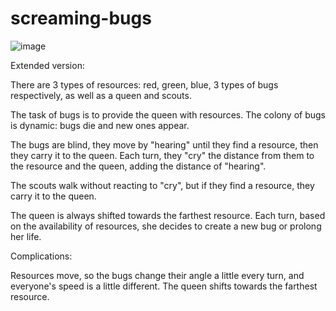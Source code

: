 # screaming-bugs

![image](https://user-images.githubusercontent.com/88203669/214677852-89e85992-ceb0-448e-8a3e-9cfe0e9bdefb.png)

Extended version:

There are 3 types of resources: red, green, blue, 3 types of bugs respectively, as well as a queen and scouts.

The task of bugs is to provide the queen with resources. The colony of bugs is dynamic: bugs die and new ones appear.

The bugs are blind, they move by "hearing" until they find a resource, then they carry it to the queen. Each turn, they "cry" the distance from them to the resource and the queen, adding the distance of "hearing".

The scouts walk without reacting to "cry", but if they find a resource, they carry it to the queen.

The queen is always shifted towards the farthest resource. Each turn, based on the availability of resources, she decides to create a new bug or prolong her life.

Complications:

Resources move, so the bugs change their angle a little every turn, and everyone's speed is a little different. The queen shifts towards the farthest resource.
